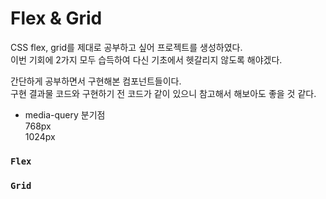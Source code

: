 # Flex & Grid

CSS flex, grid를 제대로 공부하고 싶어 프로젝트를 생성하였다.  
이번 기회에 2가지 모두 습득하여 다신 기초에서 헷갈리지 않도록 해야겠다.

간단하게 공부하면서 구현해본 컴포넌트들이다.  
구현 결과물 코드와 구현하기 전 코드가 같이 있으니 참고해서 해보아도 좋을 것 같다.

- media-query 분기점  
  768px  
  1024px

### `Flex`

### `Grid`
